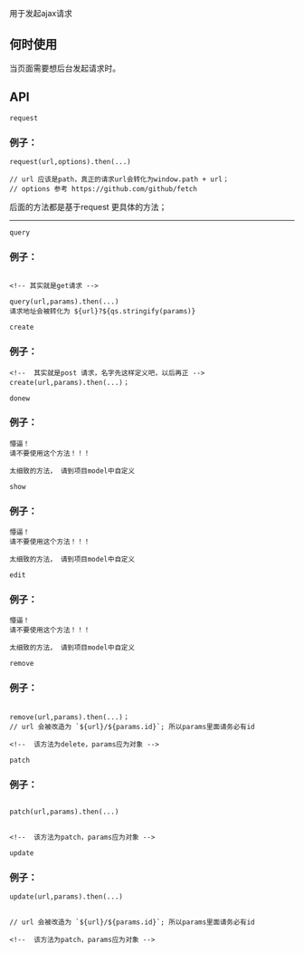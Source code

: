 用于发起ajax请求

## 何时使用

当页面需要想后台发起请求时。

## API


`request`

### 例子：

```
request(url,options).then(...)

// url 应该是path，真正的请求url会转化为window.path + url；
// options 参考 https://github.com/github/fetch
```

后面的方法都是基于request 更具体的方法；
***

`query`

### 例子：

```

<!-- 其实就是get请求 -->

query(url,params).then(...)
请求地址会被转化为 ${url}?${qs.stringify(params)}

```


`create`

### 例子：

```
<!--  其实就是post 请求，名字先这样定义吧，以后再正 -->
create(url,params).then(...)；

```

`donew`

### 例子：

```
懵逼！
请不要使用这个方法！！！

太细致的方法， 请到项目model中自定义
```

`show`

### 例子：

```
懵逼！
请不要使用这个方法！！！

太细致的方法， 请到项目model中自定义
```

`edit`

### 例子：

```
懵逼！
请不要使用这个方法！！！

太细致的方法， 请到项目model中自定义
```

`remove`

### 例子：

```

remove(url,params).then(...)；
// url 会被改造为 `${url}/${params.id}`; 所以params里面请务必有id

<!--  该方法为delete，params应为对象 -->
```

`patch`

### 例子：

```

patch(url,params).then(...)


<!--  该方法为patch，params应为对象 -->
```

`update`

### 例子：

```
update(url,params).then(...)


// url 会被改造为 `${url}/${params.id}`; 所以params里面请务必有id

<!--  该方法为patch，params应为对象 -->

```
